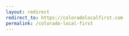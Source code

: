 ```yaml
---
layout: redirect
redirect_to: https://coloradolocalfirst.com
permalink: /colorado-local-first
---
```

